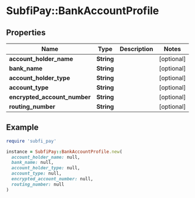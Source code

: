 # SubfiPay::BankAccountProfile

## Properties

| Name | Type | Description | Notes |
| ---- | ---- | ----------- | ----- |
| **account_holder_name** | **String** |  | [optional] |
| **bank_name** | **String** |  | [optional] |
| **account_holder_type** | **String** |  | [optional] |
| **account_type** | **String** |  | [optional] |
| **encrypted_account_number** | **String** |  | [optional] |
| **routing_number** | **String** |  | [optional] |

## Example

```ruby
require 'subfi_pay'

instance = SubfiPay::BankAccountProfile.new(
  account_holder_name: null,
  bank_name: null,
  account_holder_type: null,
  account_type: null,
  encrypted_account_number: null,
  routing_number: null
)
```

